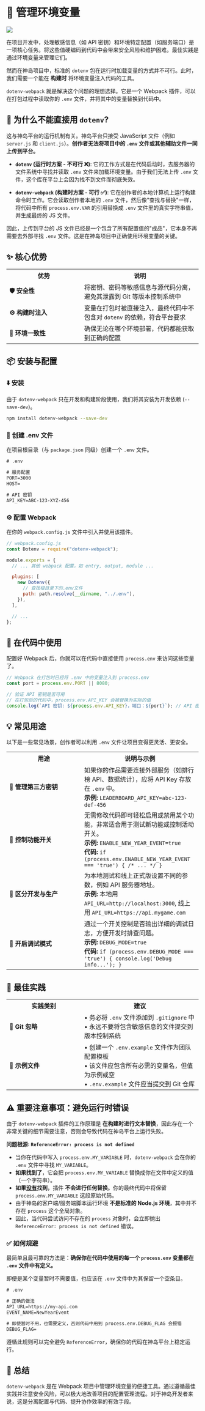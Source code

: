 # 🔑 管理环境变量

![](/QQ20250625-201437.png)

在项目开发中，处理敏感信息（如 API 密钥）和环境特定配置（如服务端口）是一项核心任务。将这些值硬编码到代码中会带来安全风险和维护困难。最佳实践是通过环境变量来管理它们。

然而在神岛项目中，标准的 `dotenv` 包在运行时加载变量的方式并不可行。此时，我们需要一个能在 **构建时** 将环境变量注入代码的工具。

`dotenv-webpack` 就是解决这个问题的理想选择。它是一个 Webpack 插件，可以在打包过程中读取你的 `.env` 文件，并将其中的变量替换到代码中。

## 🤔 为什么不能直接用 `dotenv`?

这与神岛平台的运行机制有关。神岛平台只接受 JavaScript 文件（例如 `server.js` 和 `client.js`）。**创作者无法将项目中的 `.env` 文件或其他辅助文件一同上传到平台。**

- **`dotenv` (运行时方案 - 不可行 ❌)**: 它的工作方式是在代码启动时，去服务器的文件系统中寻找并读取 `.env` 文件来加载环境变量。由于我们无法上传 `.env` 文件，这个库在平台上会因为找不到文件而彻底失效。

- **`dotenv-webpack` (构建时方案 - 可行 ✅)**: 它在创作者的本地计算机上运行构建命令时工作。它会读取创作者本地的 `.env` 文件，然后像"查找与替换"一样，将代码中所有 `process.env.VAR` 的引用替换成 `.env` 文件里的真实字符串值，并生成最终的 JS 文件。

因此，上传到平台的 JS 文件已经是一个包含了所有配置值的"成品"，它本身不再需要去外部寻找 `.env` 文件。这是在神岛项目中正确使用环境变量的关键。

## ✨ 核心优势

<table>
  <tr>
    <th width="180">优势</th>
    <th>说明</th>
  </tr>
  <tr>
    <td><b>🛡️ 安全性</b></td>
    <td>将密钥、密码等敏感信息与源代码分离，避免其泄露到 Git 等版本控制系统中</td>
  </tr>
  <tr>
    <td><b>⚙️ 构建时注入</b></td>
    <td>变量在打包时被直接注入，最终代码中不包含对 <code>dotenv</code> 的依赖，符合平台要求</td>
  </tr>
  <tr>
    <td><b>🤝 环境一致性</b></td>
    <td>确保无论在哪个环境部署，代码都能获取到正确的配置</td>
  </tr>
</table>

## 📦 安装与配置

### ⬇️ 安装

由于 `dotenv-webpack` 只在开发和构建阶段使用，我们将其安装为开发依赖 (`--save-dev`)。

```bash
npm install dotenv-webpack --save-dev
```

### 📝 创建 .env 文件

在项目根目录（与 `package.json` 同级）创建一个 `.env` 文件。

```txt
# .env

# 服务配置
PORT=3000
HOST=

# API 密钥
API_KEY=ABC-123-XYZ-456
```

### ⚙️ 配置 Webpack

在你的 `webpack.config.js` 文件中引入并使用该插件。

```javascript
// webpack.config.js
const Dotenv = require("dotenv-webpack");

module.exports = {
  // ... 其他 webpack 配置，如 entry, output, module ...

  plugins: [
    new Dotenv({
      // 查找根目录下的.env文件
      path: path.resolve(__dirname, "../.env"),
    }),
  ],

  // ...
};
```

## 🚀 在代码中使用

配置好 Webpack 后，你就可以在代码中直接使用 `process.env` 来访问这些变量了。

```javascript
// Webpack 在打包时已经将 .env 中的变量注入到 process.env
const port = process.env.PORT || 8080;

// 验证 API 密钥是否可用
// 在打包后的代码中，process.env.API_KEY 会被替换为实际的值
console.log(`API 密钥: ${process.env.API_KEY}，端口：${port}`); // API 密钥: ABC-123-XYZ-456，端口：3000
```

## 💡 常见用途

以下是一些常见场景，创作者可以利用 `.env` 文件让项目变得更灵活、更安全。

<table>
  <tr>
    <th width="180">用途</th>
    <th>说明与示例</th>
  </tr>
  <tr>
    <td><b>🔌 管理第三方密钥</b></td>
    <td>
      如果你的作品需要连接外部服务（如排行榜 API、数据统计），应将 API Key 存放在 <code>.env</code> 中。<br>
      <b>示例:</b> <code>LEADERBOARD_API_KEY=abc-123-def-456</code>
    </td>
  </tr>
  <tr>
    <td><b>🚩 控制功能开关</b></td>
    <td>
      无需修改代码即可轻松启用或禁用某个功能，非常适合用于测试新功能或控制活动开关。<br>
      <b>示例:</b> <code>ENABLE_NEW_YEAR_EVENT=true</code><br>
      <b>代码:</b> <code>if (process.env.ENABLE_NEW_YEAR_EVENT === 'true') { /* ... */ }</code>
    </td>
  </tr>
  <tr>
    <td><b>🔧 区分开发与生产</b></td>
    <td>
      为本地测试和线上正式版设置不同的参数，例如 API 服务器地址。<br>
      <b>示例:</b> 本地用 <code>API_URL=http://localhost:3000</code>, 线上用 <code>API_URL=https://api.mygame.com</code>
    </td>
  </tr>
    <tr>
    <td><b>🐛 开启调试模式</b></td>
    <td>
      通过一个开关控制是否输出详细的调试日志，方便开发时排查问题。<br>
      <b>示例:</b> <code>DEBUG_MODE=true</code><br>
      <b>代码:</b> <code>if (process.env.DEBUG_MODE === 'true') { console.log('Debug info...'); }</code>
    </td>
  </tr>
</table>

## 🌟 最佳实践

<table>
  <tr>
    <th width="180">实践类别</th>
    <th>建议</th>
  </tr>
  <tr>
    <td><b>🚫 Git 忽略</b></td>
    <td>
      • 务必将 <code>.env</code> 文件添加到 <code>.gitignore</code> 中<br>
      • 永远不要将包含敏感信息的文件提交到版本控制系统
    </td>
  </tr>
  <tr>
    <td><b>📄 示例文件</b></td>
    <td>
      • 创建一个 <code>.env.example</code> 文件作为团队配置模板<br>
      • 该文件应包含所有必需的变量名，但值为示例或空<br>
      • <code>.env.example</code> 文件应当提交到 Git 仓库
    </td>
  </tr>
</table>

## ⚠️ 重要注意事项：避免运行时错误

由于 `dotenv-webpack` 插件的工作原理是 **在构建时进行文本替换**，因此存在一个非常关键的细节需要注意，否则会导致代码在神岛平台上运行失败。

**问题根源: `ReferenceError: process is not defined`**

- 当你在代码中写入 `process.env.MY_VARIABLE` 时，`dotenv-webpack` 会在你的 `.env` 文件中寻找 `MY_VARIABLE`。
- **如果找到了**，它会把 `process.env.MY_VARIABLE` 替换成你在文件中定义的值（一个字符串）。
- **如果<u>没有</u>找到**，插件 **不会进行任何替换**。你的最终代码中将保留 `process.env.MY_VARIABLE` 这段原始代码。
- 由于神岛的客户端/服务端脚本运行环境 **不是标准的 Node.js 环境**，其中并不存在 `process` 这个全局对象。
- 因此，当代码尝试访问不存在的 `process` 对象时，会立即抛出 `ReferenceError: process is not defined` 错误。

### ✅ 如何规避

最简单且最可靠的方法是：**确保你在代码中使用的每一个 `process.env` 变量都在 `.env` 文件中有定义。**

即便是某个变量暂时不需要值，也应该在 `.env` 文件中为其保留一个空条目。

```txt
# .env

# 正确的做法
API_URL=https://my-api.com
EVENT_NAME=NewYearEvent

# 即使暂时不用，也需要定义，否则代码中用到 process.env.DEBUG_FLAG 会报错
DEBUG_FLAG=
```

遵循此规则可以完全避免 `ReferenceError`，确保你的代码在神岛平台上稳定运行。

## 📝 总结

`dotenv-webpack` 是在 Webpack 项目中管理环境变量的便捷工具。通过遵循最佳实践并注意安全风险，可以极大地改善项目的配置管理流程。对于神岛开发者来说，这是分离配置与代码、提升协作效率的有效手段。
